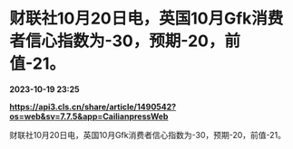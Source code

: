 # 财联社10月20日电，英国10月Gfk消费者信心指数为-30，预期-20，前值-21。

**2023-10-19 23:25**

**https://api3.cls.cn/share/article/1490542?os=web&sv=7.7.5&app=CailianpressWeb**

财联社10月20日电，英国10月Gfk消费者信心指数为-30，预期-20，前值-21。